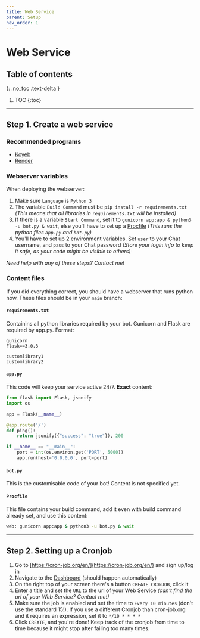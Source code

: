 ```yaml
---
title: Web Service
parent: Setup
nav_order: 1
---
```


# Web Service

## Table of contents
{: .no_toc .text-delta }

1. TOC
{:toc}

---

## Step 1. Create a web service

### Recommended programs
- [Koyeb](https://koyeb.com)
- [Render](https://render.com)

### Webserver variables
When deploying the webserver:
1. Make sure `Language` is `Python 3`
2. The variable `Build Command` must be `pip install -r requirements.txt`
  *(This means that all libraries in `requirements.txt` will be installed)*
4. If there is a variable `Start Command`, set it to `gunicorn app:app & python3 -u bot.py & wait`, else you'll have to set up a [Procfile](#Content%20files)
  *(This runs the python files `app.py` and `bot.py`)*
5. You'll have to set up 2 environment variables. Set `user` to your Chat username, and `pass` to your Chat password
  *(Store your login info to keep it safe, as your code might be visible to others)*

*Need help with any of these steps? Contact me!*

### Content files
If you did everything correct, you should have a webserver that runs python now.
These files should be in your `main` branch:
#### `requirements.txt`
Containins all python libraries required by your bot. Gunicorn and Flask are required by app.py. Format:
```text
gunicorn
Flask==3.0.3

customlibrary1
customlibrary2
```
#### `app.py`
This code will keep your service active 24/7. **Exact** content:
```py
from flask import Flask, jsonify
import os

app = Flask(__name__)

@app.route('/')
def ping():
    return jsonify({"success": "true"}), 200

if __name__ == "__main__":
    port = int(os.environ.get('PORT', 5000))
    app.run(host='0.0.0.0', port=port)
```
#### `bot.py`
This is the customisable code of your bot! Content is not specified yet.
#### `Procfile`
This file contains your build command, add it even with build command already set, and use this content:
```sh
web: gunicorn app:app & python3 -u bot.py & wait
```

---

## Step 2. Setting up a Cronjob
1. Go to [https://cron-job.org/en/](https://cron-job.org/en/) and sign up/log in
2. Navigate to the [Dashboard](https://console.cron-job.org/dashboard) (should happen automatically)
3. On the right top of your screen there's a button `CREATE CRONJOB`, click it
4. Enter a title and set the `URL` to the url of your Web Service
   *(can't find the url of your Web Service? Contact me!)*
5. Make sure the job is enabled and set the time to `Every 10 minutes` (don't use the standard 15!). If you use a different Cronjob than cron-job.org and it requires an expression, set it to `*/10 * * * *`
6. Click `CREATE`, and you're done! Keep track of the cronjob from time to time because it might stop after failing too many times.
